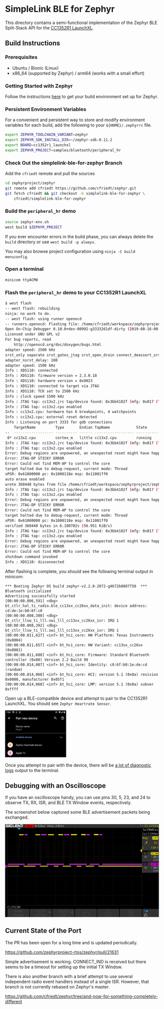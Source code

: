 # SimpleLink BLE for Zephyr

This directory contains a semi-functional implementation of the Zephyr BLE Split-Stack API for the [CC1352R1 LaunchXL](http://www.ti.com/tool/LAUNCHXL-CC1352R1). 

## Build Instructions

### Prerequisites

* Ubuntu / Bionic (Linux)
* x86_64 (supported by Zephyr) / arm64 (works with a small effort)

### Getting Started with Zephyr 

Follow the instructions [here](https://docs.zephyrproject.org/latest/getting_started/index.html)
to get your build environment set up for Zephyr.

### Persistent Environment Variables

For a convenient and persistent way to store and modify environment variables
for each build, add the following to your `${HOME}/.zephyrrc` file.

```bash
export ZEPHYR_TOOLCHAIN_VARIANT=zephyr
export ZEPHYR_SDK_INSTALL_DIR=~/zephyr-sdk-0.11.2
export BOARD=cc1352r1_launchxl
export ZEPHYR_PROJECT=samples/bluetooth/peripheral_hr
```

### Check Out the simplelink-ble-for-zephyr Branch

Add the `cfriedt` remote and pull the sources

```bash
cd zephyrproject/zephyr
git remote add cfriedt https://github.com/cfriedt/zephyr.git
git fetch cfriedt && git checkout -b simplelink-ble-for-zephyr \
	cfriedt/simplelink-ble-for-zephyr
```

### Build the `peripheral_hr` demo

```bash
source zephyr-env.sh
west build $ZEPHYR_PROJECT
```

If you ever encounter errors in the build phase, you can always delete the
`build` directory or use `west build -p always`.

You may also browse project configuration using `ninja -C build menuconfig`.

### Open a terminal

```bash
minicom ttyACM0
```

### Flash the `peripheral_hr` demo to your CC1352R1 LaunchXL  

```bash
$ west flash
-- west flash: rebuilding
ninja: no work to do.
-- west flash: using runner openocd
-- runners.openocd: Flashing file: /home/cfriedt/workspace/zephyrproject/zephyr/build/zephyr/zephyr.hex
Open On-Chip Debugger 0.10.0+dev-00992-g3333261df-dirty (2019-08-16-00:14)
Licensed under GNU GPL v2
For bug reports, read
	http://openocd.org/doc/doxygen/bugs.html
adapter speed: 2500 kHz
srst_only separate srst_gates_jtag srst_open_drain connect_deassert_srst
adapter_nsrst_delay: 100
adapter speed: 1500 kHz
Info : XDS110: connected
Info : XDS110: firmware version = 2.3.0.18
Info : XDS110: hardware version = 0x0023
Info : XDS110: connected to target via JTAG
Info : XDS110: TCK set to 2500 kHz
Info : clock speed 1500 kHz
Info : JTAG tap: cc13x2.jrc tap/device found: 0x3bb4102f (mfg: 0x017 (Texas Instruments), part: 0xbb41, ver: 0x3)
Info : JTAG tap: cc13x2.cpu enabled
Info : cc13x2.cpu: hardware has 6 breakpoints, 4 watchpoints
Info : cc13x2.cpu: external reset detected
Info : Listening on port 3333 for gdb connections
    TargetName         Type       Endian TapName            State       
--  ------------------ ---------- ------ ------------------ ------------
 0* cc13x2.cpu         cortex_m   little cc13x2.cpu         running
Info : JTAG tap: cc13x2.jrc tap/device found: 0x3bb4102f (mfg: 0x017 (Texas Instruments), part: 0xbb41, ver: 0x3)
Info : JTAG tap: cc13x2.cpu enabled
Error: Debug regions are unpowered, an unexpected reset might have happened
Error: JTAG-DP STICKY ERROR
Error: Could not find MEM-AP to control the core
target halted due to debug-request, current mode: Thread 
xPSR: 0x61000000 pc: 0x1000118e msp: 0x11001ff0
auto erase enabled
wrote 360448 bytes from file /home/cfriedt/workspace/zephyrproject/zephyr/build/zephyr/zephyr.hex in 8.469719s (41.560 KiB/s)
Info : JTAG tap: cc13x2.jrc tap/device found: 0x3bb4102f (mfg: 0x017 (Texas Instruments), part: 0xbb41, ver: 0x3)
Info : JTAG tap: cc13x2.cpu enabled
Error: Debug regions are unpowered, an unexpected reset might have happened
Error: JTAG-DP STICKY ERROR
Error: Could not find MEM-AP to control the core
target halted due to debug-request, current mode: Thread 
xPSR: 0x61000000 pc: 0x1000118e msp: 0x11001ff0
verified 360448 bytes in 6.180702s (56.951 KiB/s)
Info : JTAG tap: cc13x2.jrc tap/device found: 0x3bb4102f (mfg: 0x017 (Texas Instruments), part: 0xbb41, ver: 0x3)
Info : JTAG tap: cc13x2.cpu enabled
Error: Debug regions are unpowered, an unexpected reset might have happened
Error: JTAG-DP STICKY ERROR
Error: Could not find MEM-AP to control the core
shutdown command invoked
Info : XDS110: disconnected
```

After flashing is complete, you should see the following terminal output in minicom:

```
*** Booting Zephyr OS build zephyr-v2.2.0-2072-g4672b8807750  ***
Bluetooth initialized
Advertising successfully started
[00:00:00.006,591] <dbg> bt_ctlr_hal_ti_radio.ble_cc13xx_cc26xx_data_init: device address: cd:de:1e:b0:6f:c0
[00:00:00.008,300] <dbg> bt_ctlr_llsw_ti_lll.swi_lll_cc13xx_cc26xx_isr: IRQ 1
[00:00:00.008,392] <dbg> bt_ctlr_llsw_ti_lll.swi_lll_cc13xx_cc26xx_isr: IRQ 1
[00:00:00.011,627] <inf> bt_hci_core: HW Platform: Texas Instruments (0x0004)
[00:00:00.011,657] <inf> bt_hci_core: HW Variant: cc13xx_cc26xx (0x0001)
[00:00:00.011,688] <inf> bt_hci_core: Firmware: Standard Bluetooth controller (0x00) Version 2.2 Build 99
[00:00:00.014,007] <inf> bt_hci_core: Identity: c0:6f:b0:1e:de:cd (random)
[00:00:00.014,068] <inf> bt_hci_core: HCI: version 5.1 (0x0a) revision 0x0000, manufacturer 0x05f1
[00:00:00.014,068] <inf> bt_hci_core: LMP: version 5.1 (0x0a) subver 0xffff
```

Open up a BLE-compatible device and attempt to pair to the CC1352R1 LaunchXL.
You should see `Zephyr Heartrate Sensor`.

<img src="https://raw.githubusercontent.com/cfriedt/zephyr/simplelink-ble-for-zephyr/subsys/bluetooth/controller/ll_sw/ti/pairing.png" width="200">

Once you attempt to pair with the device, there will be [a lot of diagnostic
logs](https://github.com/cfriedt/zephyr/raw/simplelink-ble-for-zephyr/subsys/bluetooth/controller/ll_sw/ti/ti.txt) output to the terminal.

## Debugging with an Oscilloscope

If you have an oscilloscope handy, you can use pins 30, 5, 23, and 24 to
observe TX, RX, ISR, and BLE TX Window events, respectively.

The screenshot below captured some BLE advertisement packets being exchanged.

<img src="https://raw.githubusercontent.com/cfriedt/zephyr/simplelink-ble-for-zephyr/subsys/bluetooth/controller/ll_sw/ti/rx-tx-gpio.png" width="600">

## Current State of the Port

The PR has been open for a long time and is updated periodically.

https://github.com/zephyrproject-rtos/zephyr/pull/21631

Simple advertisement is working. CONNECT_IND is received but there seems to be a timeout for setting up the initial TX Window.

There is also another branch with a brief attempt to use several independent
radio event handlers instead of a single ISR. However, that branch is not currently
rebased on Zephyr's master. 

https://github.com/cfriedt/zephyr/tree/and-now-for-something-completely-different
 
